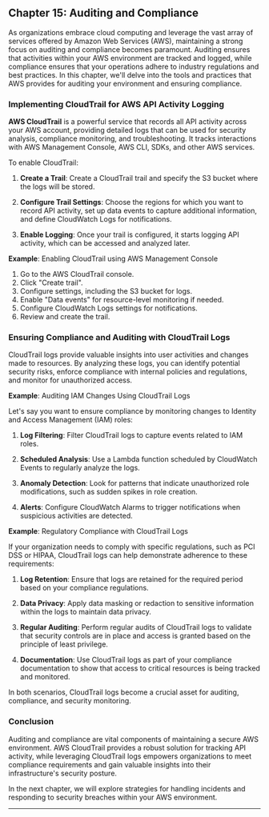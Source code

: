 ## Chapter 15: Auditing and Compliance

As organizations embrace cloud computing and leverage the vast array of services offered by Amazon Web Services (AWS), maintaining a strong focus on auditing and compliance becomes paramount. Auditing ensures that activities within your AWS environment are tracked and logged, while compliance ensures that your operations adhere to industry regulations and best practices. In this chapter, we'll delve into the tools and practices that AWS provides for auditing your environment and ensuring compliance.

### Implementing CloudTrail for AWS API Activity Logging

**AWS CloudTrail** is a powerful service that records all API activity across your AWS account, providing detailed logs that can be used for security analysis, compliance monitoring, and troubleshooting. It tracks interactions with AWS Management Console, AWS CLI, SDKs, and other AWS services.

To enable CloudTrail:

1. **Create a Trail**: Create a CloudTrail trail and specify the S3 bucket where the logs will be stored.

2. **Configure Trail Settings**: Choose the regions for which you want to record API activity, set up data events to capture additional information, and define CloudWatch Logs for notifications.

3. **Enable Logging**: Once your trail is configured, it starts logging API activity, which can be accessed and analyzed later.

**Example**: Enabling CloudTrail using AWS Management Console

1. Go to the AWS CloudTrail console.
2. Click "Create trail".
3. Configure settings, including the S3 bucket for logs.
4. Enable "Data events" for resource-level monitoring if needed.
5. Configure CloudWatch Logs settings for notifications.
6. Review and create the trail.

### Ensuring Compliance and Auditing with CloudTrail Logs

CloudTrail logs provide valuable insights into user activities and changes made to resources. By analyzing these logs, you can identify potential security risks, enforce compliance with internal policies and regulations, and monitor for unauthorized access.

**Example**: Auditing IAM Changes Using CloudTrail Logs

Let's say you want to ensure compliance by monitoring changes to Identity and Access Management (IAM) roles:

1. **Log Filtering**: Filter CloudTrail logs to capture events related to IAM roles.

2. **Scheduled Analysis**: Use a Lambda function scheduled by CloudWatch Events to regularly analyze the logs.

3. **Anomaly Detection**: Look for patterns that indicate unauthorized role modifications, such as sudden spikes in role creation.

4. **Alerts**: Configure CloudWatch Alarms to trigger notifications when suspicious activities are detected.

**Example**: Regulatory Compliance with CloudTrail Logs

If your organization needs to comply with specific regulations, such as PCI DSS or HIPAA, CloudTrail logs can help demonstrate adherence to these requirements:

1. **Log Retention**: Ensure that logs are retained for the required period based on your compliance regulations.

2. **Data Privacy**: Apply data masking or redaction to sensitive information within the logs to maintain data privacy.

3. **Regular Auditing**: Perform regular audits of CloudTrail logs to validate that security controls are in place and access is granted based on the principle of least privilege.

4. **Documentation**: Use CloudTrail logs as part of your compliance documentation to show that access to critical resources is being tracked and monitored.

In both scenarios, CloudTrail logs become a crucial asset for auditing, compliance, and security monitoring.

### Conclusion

Auditing and compliance are vital components of maintaining a secure AWS environment. AWS CloudTrail provides a robust solution for tracking API activity, while leveraging CloudTrail logs empowers organizations to meet compliance requirements and gain valuable insights into their infrastructure's security posture.

In the next chapter, we will explore strategies for handling incidents and responding to security breaches within your AWS environment.

---
